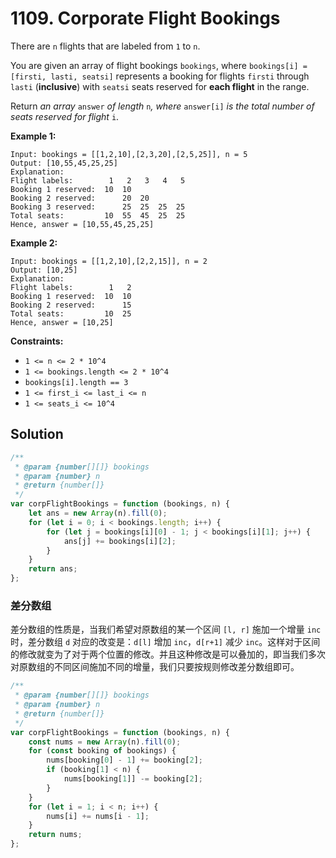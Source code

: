 # 1109. Corporate Flight Bookings

There are `n` flights that are labeled from `1` to `n`.

You are given an array of flight bookings `bookings`, where `bookings[i] = [firsti, lasti, seatsi]` represents a booking for flights `firsti` through `lasti` (**inclusive**) with `seatsi` seats reserved for **each flight** in the range.

Return _an array_ `answer` _of length_ `n`_, where_ `answer[i]` _is the total number of seats reserved for flight_ `i`.

**Example 1:**

```
Input: bookings = [[1,2,10],[2,3,20],[2,5,25]], n = 5
Output: [10,55,45,25,25]
Explanation:
Flight labels:        1   2   3   4   5
Booking 1 reserved:  10  10
Booking 2 reserved:      20  20
Booking 3 reserved:      25  25  25  25
Total seats:         10  55  45  25  25
Hence, answer = [10,55,45,25,25]
```

**Example 2:**

```
Input: bookings = [[1,2,10],[2,2,15]], n = 2
Output: [10,25]
Explanation:
Flight labels:        1   2
Booking 1 reserved:  10  10
Booking 2 reserved:      15
Total seats:         10  25
Hence, answer = [10,25]
```

**Constraints:**

-   `1 <= n <= 2 * 10^4`
-   `1 <= bookings.length <= 2 * 10^4`
-   `bookings[i].length == 3`
-   `1 <= first_i <= last_i <= n`
-   `1 <= seats_i <= 10^4`

## Solution

```javascript
/**
 * @param {number[][]} bookings
 * @param {number} n
 * @return {number[]}
 */
var corpFlightBookings = function (bookings, n) {
    let ans = new Array(n).fill(0);
    for (let i = 0; i < bookings.length; i++) {
        for (let j = bookings[i][0] - 1; j < bookings[i][1]; j++) {
            ans[j] += bookings[i][2];
        }
    }
    return ans;
};
```

### 差分数组

差分数组的性质是，当我们希望对原数组的某一个区间 `[l, r]` 施加一个增量 `inc` 时，差分数组 `d` 对应的改变是：`d[l]` 增加 `inc`，`d[r+1]` 减少 `inc`。这样对于区间的修改就变为了对于两个位置的修改。并且这种修改是可以叠加的，即当我们多次对原数组的不同区间施加不同的增量，我们只要按规则修改差分数组即可。

```javascript
/**
 * @param {number[][]} bookings
 * @param {number} n
 * @return {number[]}
 */
var corpFlightBookings = function (bookings, n) {
    const nums = new Array(n).fill(0);
    for (const booking of bookings) {
        nums[booking[0] - 1] += booking[2];
        if (booking[1] < n) {
            nums[booking[1]] -= booking[2];
        }
    }
    for (let i = 1; i < n; i++) {
        nums[i] += nums[i - 1];
    }
    return nums;
};
```
